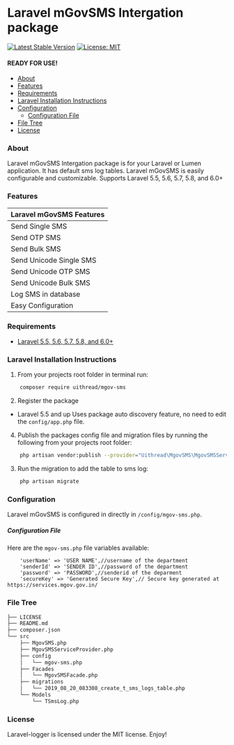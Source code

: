 # Laravel mGovSMS Intergation package

[![Latest Stable Version](https://poser.pugx.org/bexvibi/laravel-logger/v/stable)](https://packagist.org/packages/uithread/mgov-sms)
[![License: MIT](https://img.shields.io/badge/License-MIT-yellow.svg)](https://opensource.org/licenses/MIT)

#### READY FOR USE!
- [About](#about)
- [Features](#features)
- [Requirements](#requirements)
- [Laravel Installation Instructions](#laravel-installation-instructions)
- [Configuration](#configuration)
    - [Configuration File](#configuration-file)
- [File Tree](#file-tree)
- [License](#license)

### About
Laravel mGovSMS Intergation package is for your Laravel or Lumen application. It has default sms log tables. Laravel mGovSMS is easily configurable and customizable. Supports Laravel 5.5, 5.6, 5.7, 5.8, and 6.0+

### Features

| Laravel mGovSMS Features  |
| :------------ |
|Send Single SMS|
|Send OTP SMS|
|Send Bulk SMS|
|Send Unicode Single SMS|
|Send Unicode OTP SMS|
|Send Unicode Bulk SMS|
|Log SMS in database|
|Easy Configuration|

### Requirements
* [Laravel 5.5, 5.6, 5.7, 5.8, and 6.0+](https://laravel.com/docs/installation)

### Laravel Installation Instructions
1. From your projects root folder in terminal run:

```bash
    composer require uithread/mgov-sms
```

2. Register the package

* Laravel 5.5 and up
Uses package auto discovery feature, no need to edit the `config/app.php` file.


4. Publish the packages config file and migration files by running the following from your projects root folder:

```bash
    php artisan vendor:publish --provider="Uithread\MgovSMS\MgovSMSServiceProvider"  
```

3. Run the migration to add the table to sms log:

```php
    php artisan migrate
```

### Configuration
Laravel mGovSMS is configured in directly in `/config/mgov-sms.php`.


##### Configuration File
Here are the `mgov-sms.php` file variables available:

```dotenv
    'userName' => 'USER NAME',//username of the department
    'senderId' => 'SENDER ID',//password of the department
    'password' => 'PASSWORD',//senderid of the deparment
    'secureKey' => 'Generated Secure Key',// Secure key generated at https://services.mgov.gov.in/
```

### File Tree

```bash
├── LICENSE
├── README.md
├── composer.json
└── src
    ├── MgovSMS.php
    ├── MgovSMSServiceProvider.php
    ├── config
    │   └── mgov-sms.php
    ├── Facades
    │   └── MgovSMSFacade.php
    ├── migrations
    │   └── 2019_08_20_083308_create_t_sms_logs_table.php
    └── Models
        └── TSmsLog.php
```

### License
Laravel-logger is licensed under the MIT license. Enjoy!

